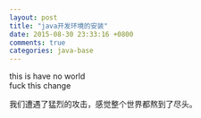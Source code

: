 ```yaml
---
layout: post
title: "java开发环境的安装"
date: 2015-08-30 23:33:16 +0800
comments: true
categories: java-base
---
```



this is have no world<br>
fuck this change <br>
<p>我们遭遇了猛烈的攻击，感觉整个世界都熬到了尽头。</p>